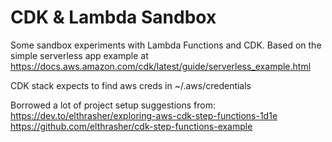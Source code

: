 # CDK & Lambda Sandbox

Some sandbox experiments with Lambda Functions and CDK.  Based on the simple serverless app example at https://docs.aws.amazon.com/cdk/latest/guide/serverless_example.html

CDK stack expects to find aws creds in ~/.aws/credentials

Borrowed a lot of project setup suggestions from:
https://dev.to/elthrasher/exploring-aws-cdk-step-functions-1d1e
https://github.com/elthrasher/cdk-step-functions-example